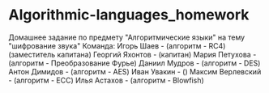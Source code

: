 # Algorithmic-languages_homework
Домашнее задание по предмету "Алгоритмические языки" на тему "шифрование звука"
Команда:
Игорь Шаев - (алгоритм - RC4) (заместитель капитана)
Георгий Яхонтов - (капитан)
Мария Петухова - (алгоритм - Преобразование Фурье)
Даниил Мудров - (алгоритм - DES)
Антон Димидов - (алгоритм - AES)
Иван Увакин - ()
Максим Верлевский - (алгоритм - ECC)
Илья Астахов - (алгоритм - Blowfish)
